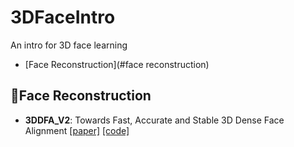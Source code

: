 # 3DFaceIntro
An intro for 3D face learning

- [Face Reconstruction](#face reconstruction)
## 🔖Face Reconstruction
- **3DDFA_V2**: Towards Fast, Accurate and Stable 3D Dense Face Alignment [[paper]](https://guojianzhu.com/assets/pdfs/3162.pdf "ECCV2020") [[code]](https://github.com/cleardusk/3DDFA_V2 "PyTorch")

